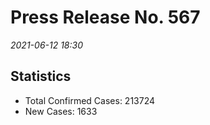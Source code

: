
# Press Release No. 567
*2021-06-12 18:30*

## Statistics
* Total Confirmed Cases: 213724
* New Cases: 1633




        